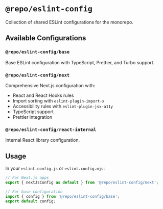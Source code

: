 # `@repo/eslint-config`

Collection of shared ESLint configurations for the monorepo.

## Available Configurations

### `@repo/eslint-config/base`

Base ESLint configuration with TypeScript, Prettier, and Turbo support.

### `@repo/eslint-config/next`

Comprehensive Next.js configuration with:

- React and React Hooks rules
- Import sorting with `eslint-plugin-import-x`
- Accessibility rules with `eslint-plugin-jsx-a11y`
- TypeScript support
- Prettier integration

### `@repo/eslint-config/react-internal`

Internal React library configuration.

## Usage

In your `eslint.config.js` or `eslint.config.mjs`:

```javascript
// For Next.js apps
export { nextJsConfig as default } from '@repo/eslint-config/next';

// For base configuration
import { config } from '@repo/eslint-config/base';
export default config;
```
